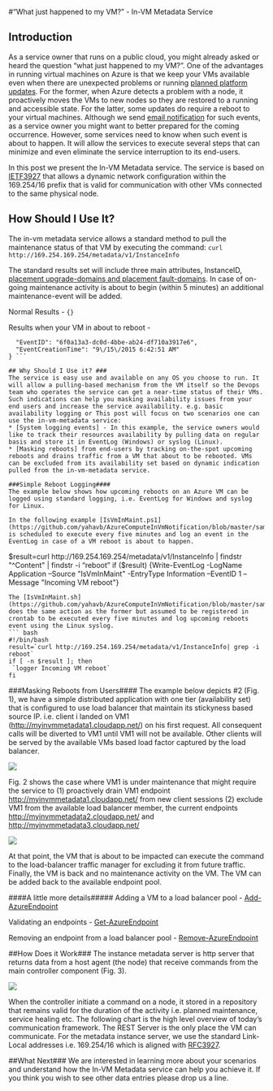 <properties
	pageTitle="In-VM Metadata Service | Microsoft Azure"
	description="In-VM metadata service for pulling dynamic VM info e.g. virtual network status, future planned reboots etc."
	services="virtual-machines"
	documentationCenter=""
	authors="yahavb"
	manager="igalf"
	editor="igalf"/>

<tags
	ms.service="virtual-machines"
	ms.workload="infrastructure-services"
	ms.tgt_pltfrm="na"
	ms.devlang="na"
	ms.topic="article"
	ms.date="07/23/2015"
	ms.author="yahavb"/>


#“What just happened to my VM?” - In-VM Metadata Service

## Introduction ####

As a service owner that runs on a public cloud, you might already asked or heard the question “what just happened to my VM?”. One of the advantages in running virtual machines on Azure is that we keep your VMs available even when there are unexpected problems or running [planned platform updates](https://azure.microsoft.com/en-us/documentation/articles/virtual-machines-planned-maintenance/). For the former, when Azure detects a problem with a node, it proactively moves the VMs to new nodes so they are restored to a running and accessible state. For the latter, some updates do require a reboot to your virtual machines. Although we send [email notification](https://azure.microsoft.com/en-us/documentation/articles/virtual-machines-planned-maintenance/#single-instance-configuration-updates) for such events, as a service owner you might want to better prepared for the coming occurrence. However, some services need to know when such event is about to happen. It will allow the services to execute several steps that can minimize and even eliminate the service interruption to its end-users. 

In this post we present the In-VM Metadata service. The service is based on [IETF3927](https://tools.ietf.org/html/rfc3927) that allows a dynamic network configuration within the 169.254/16 prefix that is valid for communication with other VMs connected to the same physical node. 

## How Should I Use It? ###
The in-vm metadata service allows a standard method to pull the maintenance status of that VM by executing the command:
```curl http://169.254.169.254/metadata/v1/InstanceInfo```

The standard results set will include three main attributes, InstanceID, [placement upgrade-domains and placement fault-domains](https://azure.microsoft.com/en-us/documentation/articles/virtual-machines-manage-availability/). In case of on-going maintenance activity is about to begin (within 5 minutes) an additional maintenance-event will be added.

Normal Results - 
``` {} ```

Results when your VM in about to reboot -
``` {
  "EventID": "6f0a13a3-dc0d-4bbe-ab24-df710a3917e6",
  "EventCreationTime": "9\/15\/2015 6:42:51 AM"
} ```

## Why Should I Use it? ###
The service is easy use and available on any OS you choose to run. It will allow a pulling-based mechanism from the VM itself so the Devops team who operates the service can get a near-time status of their VMs. Such indications can help you masking availability issues from your end users and increase the service availability. e.g. basic availability logging or This post will focus on two scenarios one can use the in-vm-metadata service:
* [System logging events] - In this example, the service owners would like to track their resources availability by pulling data on regular basis and store it in EventLog (Windows) or syslog (Linux). 
* [Masking reboots] from end-users by tracking on-the-spot upcoming reboots and drains traffic from a VM that about to be rebooted. VMs can be excluded from its availability set based on dynamic indication pulled from the in-vm-metadata service.  

###Simple Reboot Logging####
The example below shows how upcoming reboots on an Azure VM can be logged using standard logging, i.e. EventLog for Windows and syslog for Linux.
 
In the following example [IsVmInMaint.ps1](https://github.com/yahavb/AzureComputeInVmNotification/blob/master/samples/IsVmInMaint.ps1) is scheduled to execute every five minutes and log an event in the EventLog in case of a VM reboot is about to happen. 
```
$result=curl http://169.254.169.254/metadata/v1/InstanceInfo | findstr "^Content" | findstr -i “reboot”
if ($result) {Write-EventLog -LogName Application –Source "IsVmInMaint" -EntryType Information –EventID 1 –Message "Incoming VM reboot"}
```
The [IsVmInMaint.sh](https://github.com/yahavb/AzureComputeInVmNotification/blob/master/samples/IsVmInMaint.sh) does the same action as the former but assumed to be registered in crontab to be executed every five minutes and log upcoming reboots event using the Linux syslog. 
``` bash
#!/bin/bash
result=`curl http://169.254.169.254/metadata/v1/InstanceInfo| grep -i reboot`
if [ -n $result ]; then
 `logger Incoming VM reboot`
fi
```
###Masking Reboots from Users####
The example below depicts #2 (Fig. 1), we have a simple distributed application with one tier (availability set) that  is configured to use load balancer that maintain its stickyness based source IP. i.e. client i landed on VM1 (http://myinvmmetadata1.cloudapp.net/) on his first request. All consequent calls will be diverted to VM1 until VM1 will not be available. Other clients will be served by the available VMs based load factor captured by the load balancer. 

![](https://github.com/yahavb/AzureComputeInVmNotification/blob/master/misc/lb.png)

Fig. 2 shows the case where VM1 is under maintenance that might require the service to (1) proactively drain VM1 endpoint http://myinvmmetadata1.cloudapp.net/ from new client sessions (2) exclude VM1 from the available load balancer member, the current endpoints http://myinvmmetadata2.cloudapp.net/ and http://myinvmmetadata3.cloudapp.net/ 

![](https://github.com/yahavb/AzureComputeInVmNotification/blob/master/misc/lb.vm.maint.png)

At that point, the VM that is about to be impacted can execute the command to the load-balancer traffic manager for excluding it from future traffic. Finally, the VM is back and no maintenance activity on the VM. The VM can be added back to the available endpoint pool. 

####A little more details#####
Adding a VM to a load balancer pool - [Add-AzureEndpoint](https://msdn.microsoft.com/library/azure/dn495300)

Validating an endpoints  - [Get-AzureEndpoint](https://msdn.microsoft.com/library/azure/dn495158)

Removing an endpoint from a load balancer pool - [Remove-AzureEndpoint](https://msdn.microsoft.com/library/azure/dn495161)

##How Does it Work###
The instance metadata server is http server that returns data from a host agent (the node) that receive commands from the main controller component (Fig. 3). 

![](https://github.com/yahavb/AzureComputeInVmNotification/blob/master/misc/arch.png)

When the controller initiate a command on a node, it stored in a repository that remains valid for the duration of the activity i.e. planned maintenance, service healing etc. The following chart is the high level overview of today’s communication framework. The REST Server is the only place the VM can communicate. For the metadata instance server, we use the standard Link-Local addresses i.e. 169.254/16 which is aligned with [RFC3927](https://tools.ietf.org/html/rfc3927).

##What Next###
We are interested in learning more about your scenarios and understand how the In-VM Metadata service can help you achieve it. If you think you wish to see other data entries please drop us a line. 
